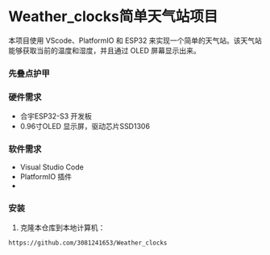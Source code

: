 # Weather_clocks简单天气站项目
本项目使用 VScode、PlatformIO 和 ESP32 来实现一个简单的天气站。该天气站能够获取当前的温度和湿度，并且通过 OLED 屏幕显示出来。
### 先叠点护甲



### 硬件需求

- 合宇ESP32-S3 开发板
- 0.96寸OLED 显示屏，驱动芯片SSD1306

### 软件需求

- Visual Studio Code
- PlatformIO 插件
- 
### 安装

1. 克隆本仓库到本地计算机：

```bash
https://github.com/3081241653/Weather_clocks
